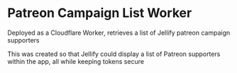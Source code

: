 # Patreon Campaign List Worker

Deployed as a Cloudflare Worker, retrieves a list of Jellify patreon campaign supporters

This was created so that Jellify could display a list of Patreon supporters within the app, all while
keeping tokens secure